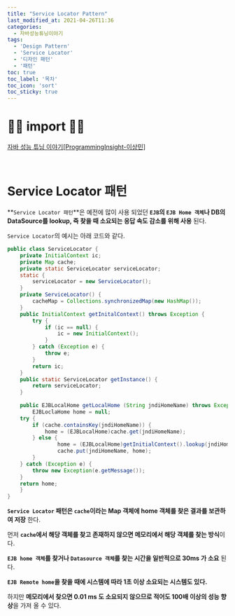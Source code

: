 ```yaml
---
title: "Service Locator Pattern"
last_modified_at: 2021-04-26T11:36
categories: 
  - 자바성능튜닝이야기
tags: 
  - 'Design Pattern' 
  - 'Service Locator' 
  - '디자인 패턴' 
  - '패턴'
toc: true
toc_label: '목차'
toc_icon: 'sort'
toc_sticky: true
---
```

# 🙆‍♂️ import 🙇‍♂️

[자바 성능 튜닝 이야기[ProgrammingInsight-이상민]](http://www.yes24.com/Product/Goods/11261731)

<br>



# Service Locator 패턴

**`Service Locator 패턴`**은 예전에 많이 사용 되었던 **`EJB`의 `EJB Home 객체`나 DB의 DataSource를 lookup, 즉 찾을 때 소요되는 응답 속도 감소를 위해 사용** 된다.

`Service Locator`의 예시는 아래 코드와 같다.


```Java
public class ServiceLocator {
    private InitialContext ic;
    private Map cache;
    private static ServiceLocator serviceLocator;
    static {
    	serviceLocator = new ServiceLocator();
    }
    private ServiceLocator() {
    	cacheMap = Collections.synchronizedMap(new HashMap());
    }
    public InitialContext getInitalContext() throws Exception {
    	try {
        	if (ic == null) {
            	ic = new InitialContext();
            }
        } catch (Exception e) {
        	throw e;
        }
        return ic;
    }
    public static ServiceLocator getInstance() {
    	return serviceLocator;
    }
    
    public EJBLocalHome getLocalHome (String jndiHomeName) throws Exception {
    	EJBLoclaHome home = null;
  	try {
   		if (cache.containsKey(jndiHomeName)) {
    		home = (EJBLocalHome)cache.get(jndiHomeName);
   		} else {
    			home = (EJBLocalHome)getInitialContext().lookup(jndiHomeName);
    			cache.put(jndiHomeName, home);
   		}
  	} catch (Exception e) {
   		throw new Exception(e.getMessage());
  	}
  	return home;
    }
}
```

**`Service Locator` 패턴은 `cache`이라는 Map 객체에 home 객체를 찾은 결과를 보관하여 저장**	한다.

먼저 **`cache`에서 해당 객체를 찾고 존재하지 않으면 메모리에서 해당 객체를 찾는 방식**이다.

**`EJB home 객체`를 찾거나 `Datasource 객체`를 찾는 시간을 일반적으로 30ms 가 소요** 된다.

**`EJB Remote home`을 찾을 때에 시스템에 따라 1초 이상 소요되는 시스템도 있다.**

하지만 **메모리에서 찾으면 0.01 ms 도 소요되지 않으므로 적어도 100배 이상의 성능 향상**을 가져 올 수 있다.